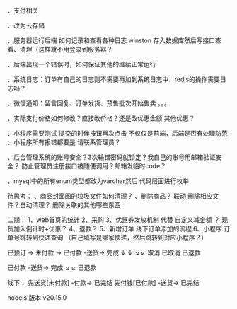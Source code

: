 、支付相关

、改为云存储

、服务器运行后端 如何记录和查看各种日志  winston 存入数据库然后写接口查看、清理（这样就不用登录到服务器？

、后端出现一个错误时，如何保证其他的继续正常运行

、系统日志：订单有自己的日志则不需要再加到系统日志中、redis的操作需要日志吗？


、微信通知：留言回复、订单发货、预售批次开始售卖 。。。

、实际支付价格如何修改？直接改价格？还是改优惠金额  其他优惠？


、小程序需要测试 提交的时候按钮再次点击  不仅仅是前端，后端是否有处理防范
、小程序所有报错都要是 请联系管理员？

、后台管理系统的账号安全？3次输错密码就锁定？我自己的账号用邮箱验证安全？   防止管理员注册接口被随便调用？邮箱发临时code？

、mysql中的所有enum类型都改为varchar然后 代码层面进行枚举


待思考：
、商品封面图的垃圾文件如何清理？
、删除商品？ 联动 删除相应文件？自动清理？ 删除关联的其他哪些东西



二期：
1、web首页的统计
2、采购
3、优惠券发放机制 代替 自定义减金额 ？ 现货加入倒计时+优惠？
4、退款？
5、新增订单 线下订单添加的流程
6、小程序 订单号跳转到快递查询   （自己填写是哪家快递，然后跳转到对应小程序？）



已预订 -> 未付款 -> 已付款 -送货-> 完成
  ↓        ↓           ↘        ↙
 取消    已取消           已退款


已付款 -送货-> 完成
      ↘       ↙
        已退款

线下：
先送货[未付款] -付款-> 已完结
先付钱[已付款] -送货-> 已完结



nodejs 版本 v20.15.0